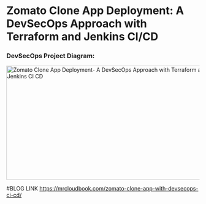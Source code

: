 # Zomato Clone App Deployment: A DevSecOps Approach with Terraform and Jenkins CI/CD

### DevSecOps Project Diagram:
<img width="560" height="298" alt="Zomato Clone App Deployment- A DevSecOps Approach with Terraform and Jenkins CI CD" src="https://github.com/user-attachments/assets/f740bd44-b0b6-46b3-a5fd-56e9f4b75311" />

#BLOG LINK
https://mrcloudbook.com/zomato-clone-app-with-devsecops-ci-cd/



